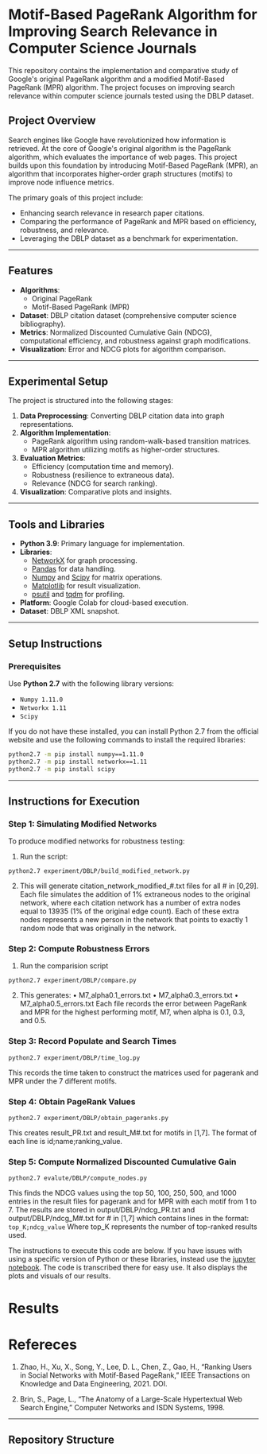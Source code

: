 # Motif-Based PageRank Algorithm for Improving Search Relevance in Computer Science Journals

This repository contains the implementation and comparative study of Google's original PageRank algorithm and a modified Motif-Based PageRank (MPR) algorithm. The project focuses on improving search relevance within computer science journals tested using the DBLP dataset.

## Project Overview

Search engines like Google have revolutionized how information is retrieved. At the core of Google's original algorithm is the PageRank algorithm, which evaluates the importance of web pages. This project builds upon this foundation by introducing Motif-Based PageRank (MPR), an algorithm that incorporates higher-order graph structures (motifs) to improve node influence metrics.

The primary goals of this project include:
- Enhancing search relevance in research paper citations.
- Comparing the performance of PageRank and MPR based on efficiency, robustness, and relevance.
- Leveraging the DBLP dataset as a benchmark for experimentation.

---

## Features

- **Algorithms**: 
  - Original PageRank
  - Motif-Based PageRank (MPR)
- **Dataset**: DBLP citation dataset (comprehensive computer science bibliography).
- **Metrics**: Normalized Discounted Cumulative Gain (NDCG), computational efficiency, and robustness against graph modifications.
- **Visualization**: Error and NDCG plots for algorithm comparison.

---

## Experimental Setup

The project is structured into the following stages:
1. **Data Preprocessing**: Converting DBLP citation data into graph representations.
2. **Algorithm Implementation**:
   - PageRank algorithm using random-walk-based transition matrices.
   - MPR algorithm utilizing motifs as higher-order structures.
3. **Evaluation Metrics**:
   - Efficiency (computation time and memory).
   - Robustness (resilience to extraneous data).
   - Relevance (NDCG for search ranking).
4. **Visualization**: Comparative plots and insights.

---

## Tools and Libraries

- **Python 3.9**: Primary language for implementation.
- **Libraries**:
  - [NetworkX](https://networkx.org/) for graph processing.
  - [Pandas](https://pandas.pydata.org/) for data handling.
  - [Numpy](https://numpy.org/) and [Scipy](https://scipy.org/) for matrix operations.
  - [Matplotlib](https://matplotlib.org/) for result visualization.
  - [psutil](https://psutil.readthedocs.io/) and [tqdm](https://github.com/tqdm/tqdm) for profiling.
- **Platform**: Google Colab for cloud-based execution.
- **Dataset**: DBLP XML snapshot.

---

## Setup Instructions

### Prerequisites

Use **Python 2.7** with the following library versions:
- `Numpy 1.11.0`
- `Networkx 1.11`
- `Scipy`

If you do not have these installed, you can install Python 2.7 from the official website and use the following commands to install the required libraries:
```bash
python2.7 -m pip install numpy==1.11.0
python2.7 -m pip install networkx==1.11
python2.7 -m pip install scipy
```

---

## Instructions for Execution

### Step 1: Simulating Modified Networks

To produce modified networks for robustness testing:

1.	Run the script:

```python2.7 experiment/DBLP/build_modified_network.py```

2.	This will generate citation_network_modified_#.txt files for all # in [0,29]. Each file simulates the addition of 1% extraneous nodes to the original network, where each citation network has a number of extra nodes equal to 13935 (1% of the original edge count). Each of these extra nodes represents a new person in the network that points to exactly 1 random node that was originally in the network.


### Step 2: Compute Robustness Errors

1. Run the comparision script

```python2.7 experiment/DBLP/compare.py```

2.	This generates:
  •	M7_alpha0.1_errors.txt
	•	M7_alpha0.3_errors.txt
	•	M7_alpha0.5_errors.txt
Each file records the error between PageRank and MPR for the highest performing motif, M7, when alpha is 0.1, 0.3, and 0.5.

### Step 3: Record Populate and Search Times

```python2.7 experiment/DBLP/time_log.py```

This records the time taken to construct the matrices used for pagerank and MPR under the 7 different motifs.

### Step 4: Obtain PageRank Values

```python2.7 experiment/DBLP/obtain_pageranks.py```

This creates result_PR.txt and result_M#.txt for motifs in [1,7]. The format of each line is id;name;ranking_value.

### Step 5: Compute Normalized Discounted Cumulative Gain

```python2.7 evalute/DBLP/compute_nodes.py```

This finds the NDCG values using the top 50, 100, 250, 500, and 1000 entries in the result files for pagerank and for MPR with each motif from 1 to 7. The results are stored in output/DBLP/ndcg_PR.txt and output/DBLP/ndcg_M#.txt for # in [1,7] which contains lines in the format: `top_K;ndcg_value`
Where top_K represents the number of top-ranked results used.



The instructions to execute this code are below. If you have issues with using a specific version of Python or these libraries, instead use the [jupyter notebook](https://github.com/takedonick/PageRank-vs-MPR/blob/master/DSC291_NLA_PageRankvsMPR_Project_Main.ipynb). The code is transcribed there for easy use. It also displays the plots and visuals of our results.


# Results



# Refereces
1.	Zhao, H., Xu, X., Song, Y., Lee, D. L., Chen, Z., Gao, H., “Ranking Users in Social Networks with Motif-Based PageRank,” IEEE Transactions on Knowledge and Data Engineering, 2021. DOI.

2.	Brin, S., Page, L., “The Anatomy of a Large-Scale Hypertextual Web Search Engine,” Computer Networks and ISDN Systems, 1998.


---

## Repository Structure
